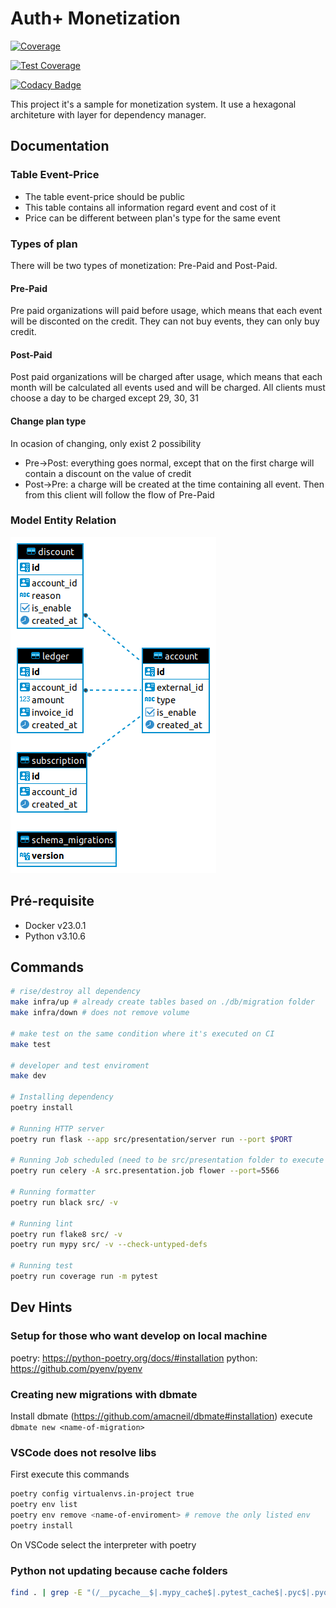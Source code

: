 # Auth+ Monetization

[![Coverage](https://sonarcloud.io/api/project_badges/measure?project=auth-plus_auth-plus-monetization&metric=coverage)](https://sonarcloud.io/summary/new_code?id=auth-plus_auth-plus-monetization)

[![Test Coverage](https://api.codeclimate.com/v1/badges/61f1c963ee5c1420d31b/test_coverage)](https://codeclimate.com/github/auth-plus/auth-plus-monetization/test_coverage)

[![Codacy Badge](https://app.codacy.com/project/badge/Coverage/c4ceb5e2b57948b7af282f3f58f87ab9)](https://app.codacy.com/gh/auth-plus/auth-plus-monetization/dashboard?utm_source=gh&utm_medium=referral&utm_content=&utm_campaign=Badge_coverage)

This project it's a sample for monetization system. It use a hexagonal architeture with layer for dependency manager.

## Documentation

### Table Event-Price

- The table event-price should be public
- This table contains all information regard event and cost of it
- Price can be different between plan's type for the same event

### Types of plan

There will be two types of monetization: Pre-Paid and Post-Paid.

#### Pre-Paid

Pre paid organizations will paid before usage, which means that each event will be disconted on the credit. They can not buy events, they can only buy credit.

#### Post-Paid

Post paid organizations will be charged after usage, which means that each month will be calculated all events used and will be charged. All clients must choose a day to be charged except 29, 30, 31

#### Change plan type

In ocasion of changing, only exist 2 possibility

- Pre->Post: everything goes normal, except that on the first charge will contain a discount on the value of credit
- Post->Pre: a charge will be created at the time containing all event. Then from this client will follow the flow of Pre-Paid

### Model Entity Relation

![diagram made by DBeaver](/db/MER.png "Database Diagram")

## Pré-requisite

- Docker v23.0.1
- Python v3.10.6

## Commands

```bash
# rise/destroy all dependency
make infra/up # already create tables based on ./db/migration folder
make infra/down # does not remove volume

# make test on the same condition where it's executed on CI
make test

# developer and test enviroment
make dev

# Installing dependency
poetry install

# Running HTTP server
poetry run flask --app src/presentation/server run --port $PORT

# Running Job scheduled (need to be src/presentation folder to execute this command)
poetry run celery -A src.presentation.job flower --port=5566

# Running formatter
poetry run black src/ -v

# Running lint
poetry run flake8 src/ -v
poetry run mypy src/ -v --check-untyped-defs

# Running test
poetry run coverage run -m pytest
```

## Dev Hints

### Setup for those who want develop on local machine

poetry: <https://python-poetry.org/docs/#installation>
python: <https://github.com/pyenv/pyenv>

### Creating new migrations with dbmate

Install dbmate (<https://github.com/amacneil/dbmate#installation>)
execute `dbmate new <name-of-migration>`

### VSCode does not resolve libs

First execute this commands

```bash
poetry config virtualenvs.in-project true
poetry env list
poetry env remove <name-of-enviroment> # remove the only listed env
poetry install
```

On VSCode select the interpreter with poetry

### Python not updating because cache folders

```bash
find . | grep -E "(/__pycache__$|.mypy_cache$|.pytest_cache$|.pyc$|.pyo$)" | xargs sudo rm -rf
```
